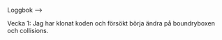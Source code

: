 

Loggbok -->

Vecka 1: Jag har klonat koden och försökt börja ändra på boundryboxen och collisions. 